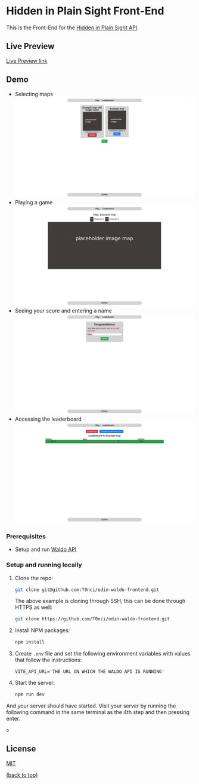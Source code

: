 # Hidden in Plain Sight Front-End

This is the Front-End for the [Hidden in Plain Sight API](https://github.com/T0nci/odin-waldo-api).

## Live Preview

[Live Preview link](https://odin-waldo-frontend.vercel.app/)

## Demo

- Selecting maps ![selecting maps](./readme_assets/image-1.png)
- Playing a game ![playing the game](./readme_assets/image-2.png)
- Seeing your score and entering a name ![user's final score and name entering](./readme_assets/image-3.png)
- Accessing the leaderboard ![accessing the leaderboard](./readme_assets/image-4.png)

### Prerequisites

- Setup and run [Waldo API](https://github.com/T0nci/odin-waldo-api?tab=readme-ov-file#installation)

### Setup and running locally

1. Clone the repo:
   ```bash
   git clone git@github.com:T0nci/odin-waldo-frontend.git
   ```
   The above example is cloning through SSH, this can be done through HTTPS as well:
   ```bash
   git clone https://github.com/T0nci/odin-waldo-frontend.git
   ```
2. Install NPM packages:
   ```bash
   npm install
   ```
3. Create `.env` file and set the following environment variables with values that follow the instructions:
   ```dotenv
   VITE_API_URL='THE URL ON WHICH THE WALDO API IS RUNNING'
   ```
4. Start the server:
   ```bash
   npm run dev
   ```

And your server should have started. Visit your server by running the following command in the same terminal as the 4th step and then pressing enter.

```bash
o
```

## License

[MIT](LICENSE.txt)

[(back to top)](#hidden-in-plain-sight-front-end)
